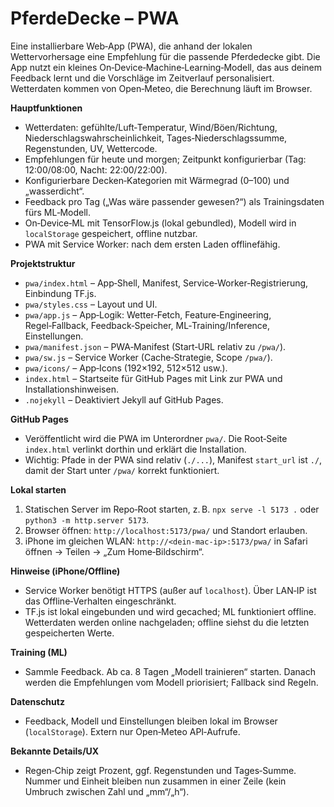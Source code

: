 # PferdeDecke – PWA

Eine installierbare Web‑App (PWA), die anhand der lokalen Wettervorhersage eine Empfehlung für die passende Pferdedecke gibt. Die App nutzt ein kleines On‑Device‑Machine‑Learning‑Modell, das aus deinem Feedback lernt und die Vorschläge im Zeitverlauf personalisiert. Wetterdaten kommen von Open‑Meteo, die Berechnung läuft im Browser.

**Hauptfunktionen**
- Wetterdaten: gefühlte/Luft‑Temperatur, Wind/Böen/Richtung, Niederschlagswahrscheinlichkeit, Tages‑Niederschlagssumme, Regenstunden, UV, Wettercode.
- Empfehlungen für heute und morgen; Zeitpunkt konfigurierbar (Tag: 12:00/08:00, Nacht: 22:00/22:00).
- Konfigurierbare Decken‑Kategorien mit Wärmegrad (0–100) und „wasserdicht“.
- Feedback pro Tag („Was wäre passender gewesen?“) als Trainingsdaten fürs ML‑Modell.
- On‑Device‑ML mit TensorFlow.js (lokal gebundled), Modell wird in `localStorage` gespeichert, offline nutzbar.
- PWA mit Service Worker: nach dem ersten Laden offlinefähig.

**Projektstruktur**
- `pwa/index.html` – App‑Shell, Manifest, Service‑Worker‑Registrierung, Einbindung TF.js.
- `pwa/styles.css` – Layout und UI.
- `pwa/app.js` – App‑Logik: Wetter‑Fetch, Feature‑Engineering, Regel‑Fallback, Feedback‑Speicher, ML‑Training/Inference, Einstellungen.
- `pwa/manifest.json` – PWA‑Manifest (Start‑URL relativ zu `/pwa/`).
- `pwa/sw.js` – Service Worker (Cache‑Strategie, Scope `/pwa/`).
- `pwa/icons/` – App‑Icons (192×192, 512×512 usw.).
- `index.html` – Startseite für GitHub Pages mit Link zur PWA und Installationshinweisen.
- `.nojekyll` – Deaktiviert Jekyll auf GitHub Pages.

**GitHub Pages**
- Veröffentlicht wird die PWA im Unterordner `pwa/`. Die Root‑Seite `index.html` verlinkt dorthin und erklärt die Installation.
- Wichtig: Pfade in der PWA sind relativ (`./...`), Manifest `start_url` ist `./`, damit der Start unter `/pwa/` korrekt funktioniert.

**Lokal starten**
1) Statischen Server im Repo‑Root starten, z. B. `npx serve -l 5173 .` oder `python3 -m http.server 5173`.
2) Browser öffnen: `http://localhost:5173/pwa/` und Standort erlauben.
3) iPhone im gleichen WLAN: `http://<dein-mac-ip>:5173/pwa/` in Safari öffnen → Teilen → „Zum Home‑Bildschirm“.

**Hinweise (iPhone/Offline)**
- Service Worker benötigt HTTPS (außer auf `localhost`). Über LAN‑IP ist das Offline‑Verhalten eingeschränkt.
- TF.js ist lokal eingebunden und wird gecached; ML funktioniert offline. Wetterdaten werden online nachgeladen; offline siehst du die letzten gespeicherten Werte.

**Training (ML)**
- Sammle Feedback. Ab ca. 8 Tagen „Modell trainieren“ starten. Danach werden die Empfehlungen vom Modell priorisiert; Fallback sind Regeln.

**Datenschutz**
- Feedback, Modell und Einstellungen bleiben lokal im Browser (`localStorage`). Extern nur Open‑Meteo API‑Aufrufe.

**Bekannte Details/UX**
- Regen‑Chip zeigt Prozent, ggf. Regenstunden und Tages‑Summe. Nummer und Einheit bleiben nun zusammen in einer Zeile (kein Umbruch zwischen Zahl und „mm“/„h“).

